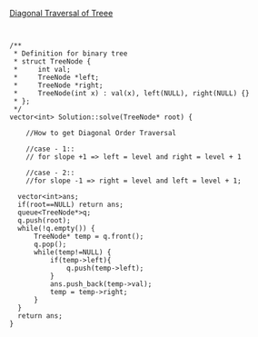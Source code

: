 [Diagonal Traversal of Treee](https://www.scaler.com/academy/mentee-dashboard/class/39867/assignment/problems/9894?navref=cl_tt_lst_nm)


```


/**
 * Definition for binary tree
 * struct TreeNode {
 *     int val;
 *     TreeNode *left;
 *     TreeNode *right;
 *     TreeNode(int x) : val(x), left(NULL), right(NULL) {}
 * };
 */
vector<int> Solution::solve(TreeNode* root) {

    //How to get Diagonal Order Traversal

    //case - 1::
    // for slope +1 => left = level and right = level + 1

    //case - 2::
    //for slope -1 => right = level and left = level + 1;

  vector<int>ans;
  if(root==NULL) return ans;
  queue<TreeNode*>q;
  q.push(root);
  while(!q.empty()) {
      TreeNode* temp = q.front();
      q.pop();
      while(temp!=NULL) {
          if(temp->left){
              q.push(temp->left);
          }
          ans.push_back(temp->val);
          temp = temp->right;
      }
  }
  return ans;
}


```

